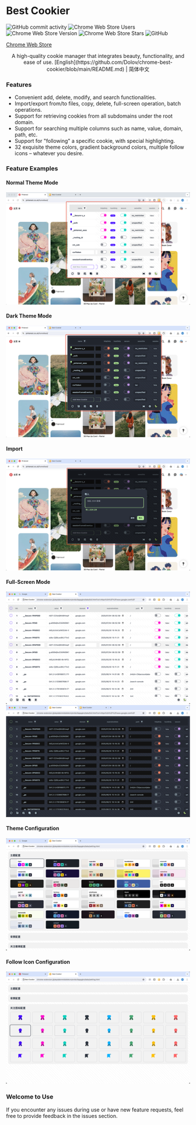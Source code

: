 # Best Cookier
![GitHub commit activity](https://img.shields.io/github/commit-activity/y/dolov/chrome-best-cookier)
![Chrome Web Store Users](https://img.shields.io/chrome-web-store/users/eijnnomioacbbnkffmhnbpbocoajcage)
![Chrome Web Store Version](https://img.shields.io/chrome-web-store/v/eijnnomioacbbnkffmhnbpbocoajcage)
![Chrome Web Store Stars](https://img.shields.io/chrome-web-store/stars/eijnnomioacbbnkffmhnbpbocoajcage)
![GitHub](https://img.shields.io/github/license/dolov/chrome-best-cookier)

[Chrome Web Store](https://chromewebstore.google.com/detail/best-cookier/eijnnomioacbbnkffmhnbpbocoajcage)

<div align="center">
A high-quality cookie manager that integrates beauty, functionality, and ease of use.
[English](https://github.com/Dolov/chrome-best-cookier/blob/main/README.md) | 简体中文
</div>


### Features
- Convenient add, delete, modify, and search functionalities.
- Import/export from/to files, copy, delete, full-screen operation, batch operations.
- Support for retrieving cookies from all subdomains under the root domain.
- Support for searching multiple columns such as name, value, domain, path, etc.
- Support for "following" a specific cookie, with special highlighting.
- 32 exquisite theme colors, gradient background colors, multiple follow icons – whatever you desire.

### Feature Examples

#### Normal Theme Mode
![img](./screentshots/WX20240530-102617@2x.png)

#### Dark Theme Mode
![img](./screentshots/WX20240530-102704@2x.png)

#### Import
![img](./screentshots/WX20240530-102858@2x.png)

#### Full-Screen Mode
![img](./screentshots/WX20240530-102025@2x.png)
![img](./screentshots/WX20240530-102038@2x.png)

#### Theme Configuration
![img](./screentshots/WX20240530-101855@2x.png)

#### Follow Icon Configuration
![img](./screentshots/WX20240530-104119@2x.png)

### Welcome to Use
If you encounter any issues during use or have new feature requests, feel free to provide feedback in the issues section.